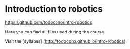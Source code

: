 # Introduction to robotics
https://github.com/todocono/intro-robotics

Here you can find all files used during the course.

Visit the [syllabus] (http://todocono.github.io/intro-robotics)
